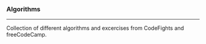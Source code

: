 ### Algorithms 
----------------------------------------------------
Collection of different algorithms and excercises from CodeFights and freeCodeCamp.